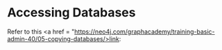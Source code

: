 # Accessing Databases

Refer to this <a href = "https://neo4j.com/graphacademy/training-basic-admin-40/05-copying-databases/>link</a>: